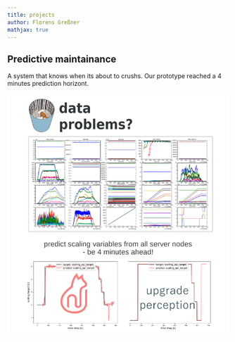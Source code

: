 ```yaml
---
title: projects
author: Florens Greßner
mathjax: true
---
```


## Predictive maintainance

A system that knows when its about to crushs. Our prototype reached a 4 minutes prediction horizont.

![predmain](./sketch.jpg)

